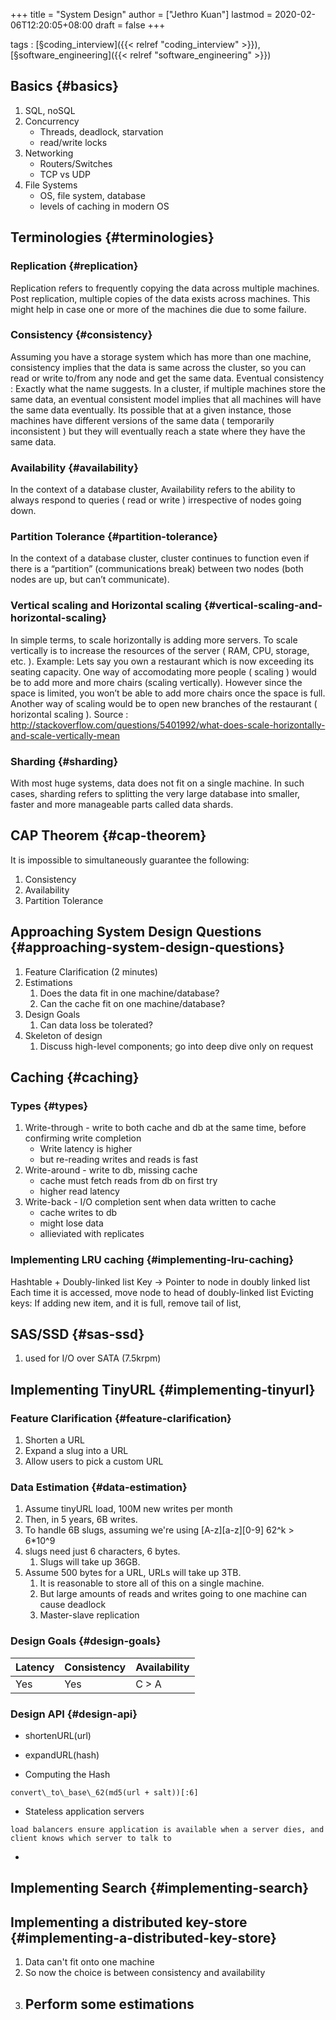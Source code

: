 +++
title = "System Design"
author = ["Jethro Kuan"]
lastmod = 2020-02-06T12:20:05+08:00
draft = false
+++

tags
: [§coding\_interview]({{< relref "coding_interview" >}}), [§software\_engineering]({{< relref "software_engineering" >}})


## Basics {#basics}

1.  SQL, noSQL
2.  Concurrency
    -   Threads, deadlock, starvation
    -   read/write locks
3.  Networking
    -   Routers/Switches
    -   TCP vs UDP
4.  File Systems
    -   OS, file system, database
    -   levels of caching in modern OS


## Terminologies {#terminologies}


### Replication {#replication}

Replication refers to frequently copying the data across multiple
machines. Post replication, multiple copies of the data exists across
machines. This might help in case one or more of the machines die due
to some failure.


### Consistency {#consistency}

Assuming you have a storage system which has more than one machine,
consistency implies that the data is same across the cluster, so you
can read or write to/from any node and get the same data. Eventual
consistency : Exactly what the name suggests. In a cluster, if
multiple machines store the same data, an eventual consistent model
implies that all machines will have the same data eventually. Its
possible that at a given instance, those machines have different
versions of the same data ( temporarily inconsistent ) but they will
eventually reach a state where they have the same data.


### Availability {#availability}

In the context of a database cluster, Availability refers to the
ability to always respond to queries ( read or write ) irrespective of
nodes going down.


### Partition Tolerance {#partition-tolerance}

In the context of a database cluster, cluster continues to function
even if there is a “partition” (communications break) between two
nodes (both nodes are up, but can’t communicate).


### Vertical scaling and Horizontal scaling {#vertical-scaling-and-horizontal-scaling}

In simple terms, to scale horizontally is adding more servers. To scale
vertically is to increase the resources of the server ( RAM, CPU,
storage, etc. ). Example: Lets say you own a restaurant which is now
exceeding its seating capacity. One way of accomodating more people (
scaling ) would be to add more and more chairs (scaling vertically).
However since the space is limited, you won’t be able to add more
chairs once the space is full. Another way of scaling would be to open
new branches of the restaurant ( horizontal scaling ). Source :
<http://stackoverflow.com/questions/5401992/what-does-scale-horizontally-and-scale-vertically-mean>


### Sharding {#sharding}

With most huge systems, data does not fit on a single machine. In such
cases, sharding refers to splitting the very large database into
smaller, faster and more manageable parts called data shards.


## CAP Theorem {#cap-theorem}

It is impossible to simultaneously guarantee the following:

1.  Consistency
2.  Availability
3.  Partition Tolerance


## Approaching System Design Questions {#approaching-system-design-questions}

1.  Feature Clarification (2 minutes)
2.  Estimations
    1.  Does the data fit in one machine/database?
    2.  Can the cache fit on one machine/database?
3.  Design Goals
    1.  Can data loss be tolerated?
4.  Skeleton of design
    1.  Discuss high-level components; go into deep dive only on request


## Caching {#caching}


### Types {#types}

1.  Write-through -  write to both cache and db at the same time,
    before confirming write completion
    -   Write latency is higher
    -   but re-reading writes and reads is fast
2.  Write-around - write to db, missing cache
    -   cache must fetch reads from db on first try
    -   higher read latency
3.  Write-back - I/O completion sent when data written to cache
    -   cache writes to db
    -   might lose data
    -   allieviated with replicates


### Implementing LRU caching {#implementing-lru-caching}

Hashtable + Doubly-linked list
Key -> Pointer to node in doubly linked list
Each time it is accessed, move node to head of doubly-linked list
Evicting keys:
If adding new item, and it is full, remove tail of list,


## SAS/SSD {#sas-ssd}

1.  used for I/O over SATA (7.5krpm)


## Implementing TinyURL {#implementing-tinyurl}


### Feature Clarification {#feature-clarification}

1.  Shorten a URL
2.  Expand a slug into a URL
3.  Allow users to pick a custom URL


### Data Estimation {#data-estimation}

1.  Assume tinyURL load, 100M new writes per month
2.  Then, in 5 years, 6B writes.
3.  To handle 6B slugs, assuming we're using [A-z][a-z][0-9] 62^k > 6\*10^9
4.  slugs need just 6 characters, 6 bytes.
    1.  Slugs will take up 36GB.
5.  Assume 500 bytes for a URL, URLs will take up 3TB.
    1.  It is reasonable to store all of this on a single machine.
    2.  But large amounts of reads and writes going to one machine can
        cause deadlock
    3.  Master-slave replication


### Design Goals {#design-goals}

| Latency | Consistency | Availability |
|---------|-------------|--------------|
| Yes     | Yes         | C > A        |


### Design API {#design-api}

-   shortenURL(url)
-   expandURL(hash)

-    Computing the Hash

    convert\_to\_base\_62(md5(url + salt))[:6]

-    Stateless application servers

    load balancers ensure application is available when a server dies, and
    client knows which server to talk to

-


## Implementing Search {#implementing-search}


## Implementing a distributed key-store {#implementing-a-distributed-key-store}

1.  Data can't fit onto one machine
2.  So now the choice is between consistency and availability
3.  Perform some estimations
    -
